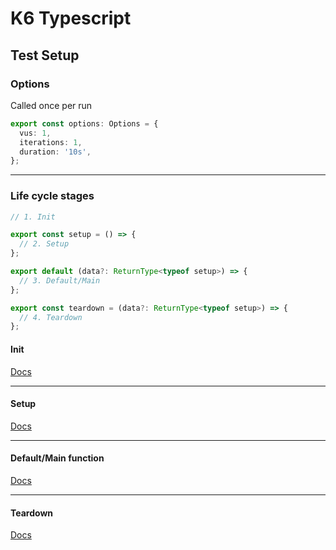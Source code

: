 # K6 Typescript

## Test Setup

### Options

Called once per run

```ts
export const options: Options = {
  vus: 1,
  iterations: 1,
  duration: '10s',
};
```

---

### Life cycle stages

```ts
// 1. Init

export const setup = () => {
  // 2. Setup
};

export default (data?: ReturnType<typeof setup>) => {
  // 3. Default/Main
};

export const teardown = (data?: ReturnType<typeof setup>) => {
  // 4. Teardown
};
```

#### Init

[Docs](https://k6.io/docs/using-k6/test-life-cycle#init-and-vu-stages)

---

#### Setup

[Docs](https://k6.io/docs/using-k6/test-life-cycle#setup-and-teardown-stages)

---

#### Default/Main function

[Docs](https://k6.io/docs/using-k6/test-life-cycle#the-default-function-life-cycle)

---

#### Teardown

[Docs](https://k6.io/docs/using-k6/test-life-cycle#setup-and-teardown-stages)
